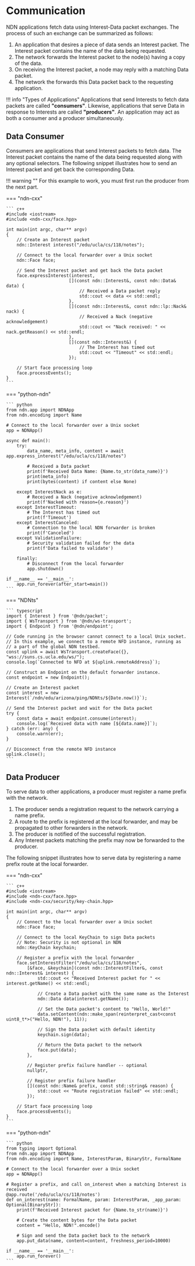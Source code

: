 # Communication

NDN applications fetch data using Interest-Data packet exchanges. The process of such an exchange can be summarized as follows:

  1. An application that desires a piece of data sends an Interest packet.
     The Interest packet contains the name of the data being requested.
  1. The network forwards the Interest packet to the node(s) having a copy of the data.
  1. On receiving the Interest packet, a node may reply with a matching Data packet.
  1. The network the forwards this Data packet back to the requesting application.

!!! info "Types of Applications"
    Applications that send Interests to fetch data packets are called **"consumers"**.
    Likewise, applications that serve Data in response to Interests are called **"producers"**.
    An application may act as both a consumer and a producer simultaneously.

## Data Consumer

Consumers are applications that send Interest packets to fetch data. The Interest packet contains the name of the data being requested along with any optional selectors. The following snippet illustrates how to send an Interest packet and get back the corresponding Data.

!!! warning ""
    For this example to work, you must first run the producer from the next part.

=== "ndn-cxx"

    ``` c++
    #include <iostream>
    #include <ndn-cxx/face.hpp>

    int main(int argc, char** argv)
    {
        // Create an Interest packet
        ndn::Interest interest("/edu/ucla/cs/118/notes");

        // Connect to the local forwarder over a Unix socket
        ndn::Face face;

        // Send the Interest packet and get back the Data packet
        face.expressInterest(interest,
                            [](const ndn::Interest&, const ndn::Data& data) {
                                // Received a Data packet reply
                                std::cout << data << std::endl;
                            },
                            [](const ndn::Interest&, const ndn::lp::Nack& nack) {
                                // Received a Nack (negative acknowledgement)
                                std::cout << "Nack received: " << nack.getReason() << std::endl;
                            },
                            [](const ndn::Interest&) {
                                // The Interest has timed out
                                std::cout << "Timeout" << std::endl;
                            });

        // Start face processing loop
        face.processEvents();
    }
    ```

=== "python-ndn"

    ``` python
    from ndn.app import NDNApp
    from ndn.encoding import Name

    # Connect to the local forwarder over a Unix socket
    app = NDNApp()

    async def main():
        try:
            data_name, meta_info, content = await app.express_interest("/edu/ucla/cs/118/notes")

            # Received a Data packet
            print(f'Received Data Name: {Name.to_str(data_name)}')
            print(meta_info)
            print(bytes(content) if content else None)

        except InterestNack as e:
            # Received a Nack (negative acknowledgement)
            print(f'Nacked with reason={e.reason}')
        except InterestTimeout:
            # The Interest has timed out
            print(f'Timeout')
        except InterestCanceled:
            # Connection to the local NDN forwarder is broken
            print(f'Canceled')
        except ValidationFailure:
            # Security validation failed for the data
            print(f'Data failed to validate')

        finally:
            # Disconnect from the local forwarder
            app.shutdown()

    if __name__ == '__main__':
        app.run_forever(after_start=main())
    ```

=== "NDNts"

    ``` typescript
    import { Interest } from '@ndn/packet';
    import { WsTransport } from '@ndn/ws-transport';
    import { Endpoint } from '@ndn/endpoint';

    // Code running in the browser cannot connect to a local Unix socket.
    // In this example, we connect to a remote NFD instance, running as
    // a part of the global NDN testbed.
    const uplink = await WsTransport.createFace({}, "wss://suns.cs.ucla.edu/ws/");
    console.log(`Connected to NFD at ${uplink.remoteAddress}`);

    // Construct an Endpoint on the default forwarder instance.
    const endpoint = new Endpoint();

    // Create an Interest packet
    const interest = new Interest(`/ndn/edu/arizona/ping/NDNts/${Date.now()}`);

    // Send the Interest packet and wait for the Data packet
    try {
        const data = await endpoint.consume(interest);
        console.log(`Received data with name [${data.name}]`);
    } catch (err: any) {
        console.warn(err);
    }

    // Disconnect from the remote NFD instance
    uplink.close();
    ```

## Data Producer

To serve data to other applications, a producer must register a name prefix with the network.

  1. The producer sends a registration request to the network carrying a name prefix.
  1. A route to the prefix is registered at the local forwarder, and may be propagated to other forwarders in the network.
  1. The producer is notified of the successful registration.
  1. Any Interest packets matching the prefix may now be forwarded to the producer.

The following snippet illustrates how to serve data by registering a name prefix route at the local forwarder.

=== "ndn-cxx"

    ``` c++
    #include <iostream>
    #include <ndn-cxx/face.hpp>
    #include <ndn-cxx/security/key-chain.hpp>

    int main(int argc, char** argv)
    {
        // Connect to the local forwarder over a Unix socket
        ndn::Face face;

        // Connect to the local KeyChain to sign Data packets
        // Note: Security is not optional in NDN
        ndn::KeyChain keychain;

        // Register a prefix with the local forwarder
        face.setInterestFilter("/edu/ucla/cs/118/notes",
            [&face, &keychain](const ndn::InterestFilter&, const ndn::Interest& interest) {
                std::cout << "Received Interest packet for " << interest.getName() << std::endl;

                // Create a Data packet with the same name as the Interest
                ndn::Data data(interest.getName());

                // Set the Data packet's content to "Hello, World!"
                data.setContent(ndn::make_span(reinterpret_cast<const uint8_t*>("Hello, NDN!"), 11));

                // Sign the Data packet with default identity
                keychain.sign(data);

                // Return the Data packet to the network
                face.put(data);
            },

            // Register prefix failure handler -- optional
            nullptr,

            // Register prefix failure handler
            [](const ndn::Name& prefix, const std::string& reason) {
                std::cout << "Route registration failed" << std::endl;
            });

        // Start face processing loop
        face.processEvents();
    }
    ```

=== "python-ndn"

    ``` python
    from typing import Optional
    from ndn.app import NDNApp
    from ndn.encoding import Name, InterestParam, BinaryStr, FormalName

    # Connect to the local forwarder over a Unix socket
    app = NDNApp()

    # Register a prefix, and call on_interest when a matching Interest is received
    @app.route('/edu/ucla/cs/118/notes')
    def on_interest(name: FormalName, param: InterestParam, _app_param: Optional[BinaryStr]):
        print(f'Received Interest packet for {Name.to_str(name)}')

        # Create the content bytes for the Data packet
        content = "Hello, NDN!".encode()

        # Sign and send the Data packet back to the network
        app.put_data(name, content=content, freshness_period=10000)

    if __name__ == '__main__':
        app.run_forever()
    ```
